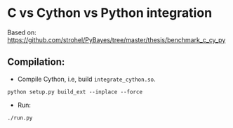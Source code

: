 # C vs Cython vs Python integration

Based on: https://github.com/strohel/PyBayes/tree/master/thesis/benchmark_c_cy_py

## Compilation:

- Compile Cython, i.e, build ```integrate_cython.so```.
```
python setup.py build_ext --inplace --force
```

- Run:
```
./run.py
```

